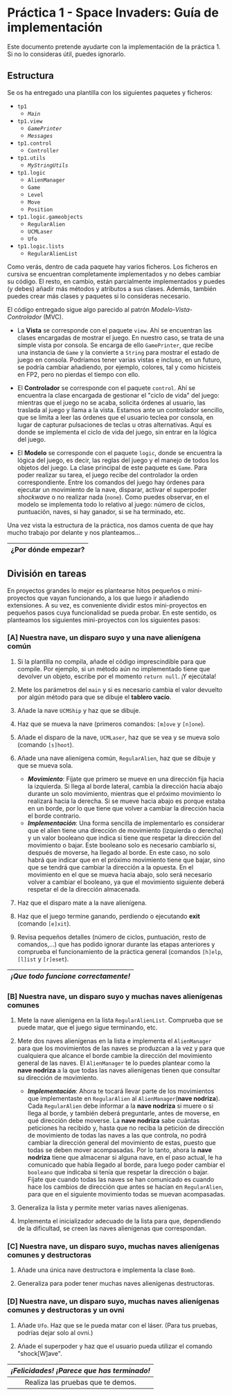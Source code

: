 # Práctica 1 - Space Invaders: Guía de implementación

Este documento pretende ayudarte con la implementación de la práctica 1. Si no lo consideras útil, puedes ignorarlo.

## Estructura

Se os ha entregado una plantilla con los siguientes paquetes y ficheros:

+ `tp1`
    - _`Main`_
+ `tp1.view`
    - _`GamePrinter`_
	- _`Messages`_
+ `tp1.control`
    - `Controller`
+ `tp1.utils`
    - _`MyStringUtils`_
+ `tp1.logic`
    - `AlienManager`
	- `Game`
	- `Level`
	- `Move`
	- `Position`
+ `tp1.logic.gameobjects`
    - `RegularAlien`
	- `UCMLaser`
	- `Ufo`
+ `tp1.logic.lists`
    - `RegularAlienList`

Como verás, dentro de cada paquete hay varios ficheros. Los ficheros en cursiva se encuentran completamente implementados y no debes cambiar su código. El resto, en cambio, están parcialmente implementados y puedes (y debes) añadir más métodos y atributos a sus clases. Además, también puedes crear más clases y paquetes si lo consideras necesario.

El código entregado sigue algo parecido al patrón _Modelo-Vista-Controlador_ (MVC). 

+ La **Vista** se corresponde con el paquete `view`. Ahí se encuentran las clases encargadas de mostrar el juego. En nuestro caso, se trata de una simple vista por consola. Se encarga de ello `GamePrinter`, que recibe una instancia de `Game` y la convierte a `String` para mostrar el estado de juego en consola. Podríamos tener varias vistas e incluso, en un futuro, se podría cambiar añadiendo, por ejemplo, colores, tal y como hicisteis en FP2, pero no pierdas el tiempo con ello. 

+ El **Controlador** se corresponde con el paquete `control`. Ahí se encuentra la clase encargada de gestionar el "ciclo de vida" del juego: mientras que el juego no se acaba, solicita órdenes al usuario, las traslada al juego y llama a la vista. Estamos ante un controlador sencillo, que se limita a leer las órdenes que el usuario teclea por consola, en lugar de capturar pulsaciones de teclas u otras alternativas. Aquí es donde se implementa el ciclo de vida del juego, sin entrar en la lógica del juego.

+ El **Modelo** se corresponde con el paquete `logic`, donde se encuentra la lógica del juego, es decir, las reglas del juego y el manejo de todos los objetos del juego. La clase principal de este paquete es `Game`. Para poder realizar su tarea, el juego recibe del controlador la orden correspondiente. Entre los comandos del juego hay órdenes para ejecutar un movimiento de la nave, disparar, activar el superpoder *shockwave* o no realizar nada (`none`). Como puedes observar, en el modelo se implementa todo lo relativo al juego: número de ciclos, puntuación, naves, si hay ganador, si se ha terminado, etc.

Una vez vista la estructura de la práctica, nos damos cuenta de que hay mucho trabajo por delante y nos planteamos...

| **¿Por dónde empezar?** |
| :---: |


## División en tareas

En proyectos grandes lo mejor es plantearse hitos pequeños o mini-proyectos que vayan funcionando, a los que luego ir añadiendo extensiones. A su vez, es conveniente dividir estos mini-proyectos en pequeños pasos cuya funcionalidad se pueda probar. En este sentido, os planteamos los siguientes mini-proyectos con los siguientes pasos:

### [A] Nuestra nave, un disparo suyo y una nave alienígena común
	
1. Si la plantilla no compila, añade el código imprescindible para que compile. Por ejemplo, si un método aún no implementado tiene que devolver un objeto, escribe por el momento `return null`. ¡Y ejecútala!

2. Mete los parámetros del `main` y si es necesario cambia el valor devuelto por algún método para que se dibuje el **tablero vacío**.

3. Añade la nave `UCMShip` y haz que se dibuje.

4. Haz que se mueva la nave (primeros comandos: `[m]ove` y `[n]one`).

5. Añade el disparo de la nave, `UCMLaser`, haz que se vea y se mueva solo (comando `[s]hoot`).

6. Añade una nave alienígena común, `RegularAlien`, haz que se dibuje y que se mueva sola. 

    - ***Movimiento***: Fíjate que primero se mueve en una dirección fija hacia la izquierda. Si llega al borde lateral, cambia la dirección hacia abajo durante un solo movimiento, mientras que el próximo movimiento lo realizará hacia la derecha. Si se mueve hacia abajo es porque estaba en un borde, por lo que tiene que volver a cambiar la dirección hacia el borde contrario.
    - ***Implementación***: Una forma sencilla de implementarlo es considerar que el alien tiene una dirección de movimiento (izquierda o derecha) y un valor booleano que indica si tiene que respetar la dirección del movimiento o bajar. Este booleano solo es necesario cambiarlo si, después de moverse, ha llegado al borde. En este caso, no solo habrá que indicar que en el próximo movimiento tiene que bajar, sino que se tendrá que cambiar la dirección a la opuesta. En el movimiento en el que se mueva hacia abajo, solo será necesario volver a cambiar el booleano, ya que el movimiento siguiente deberá respetar el de la dirección almacenada.
        
7. Haz que el disparo mate a la nave alienígena.

8. Haz que el juego termine ganando, perdiendo o ejecutando **exit** (comando `[e]xit`).

9. Revisa pequeños detalles (número de ciclos, puntuación, resto de comandos,...) que has podido ignorar durante las etapas anteriores y comprueba el funcionamiento de la práctica general (comandos `[h]elp`, `[l]ist` y `[r]eset`).

|***¡Que todo funcione correctamente!***|
| :---: |

### [B] Nuestra nave, un disparo suyo y muchas naves alienígenas comunes

1. Mete la nave alienígena en la lista `RegularAlienList`. Comprueba que se puede matar, que el juego sigue terminando, etc.
        
2. Mete dos naves alienígenas en la lista e implementa el `AlienManager` para que los movimientos de las naves se produzcan a la vez y para que cualquiera que alcance el borde cambie la dirección del movimiento general de las naves. El `AlienManager` te lo puedes plantear como la **nave nodriza** a la que todas las naves alienígenas tienen que consultar su dirección de movimiento.

    - ***Implementación***: Ahora te tocará llevar parte de los movimientos que implementaste en `RegularAlien` al `AlienManager`(**nave nodriza**). Cada `RegularAlien` debe informar a la **nave nodriza** si muere o si llega al borde, y también deberá preguntarle, antes de moverse, en qué dirección debe moverse. La **nave nodriza** sabe cuántas peticiones ha recibido y, hasta que no reciba la petición de dirección de movimiento de todas las naves a las que controla, no podrá cambiar la dirección general del movimiento de estas, puesto que todas se deben mover acompasadas. Por lo tanto, ahora la **nave nodriza** tiene que almacenar si alguna nave, en el paso actual, le ha comunicado que había llegado al borde, para luego poder cambiar el `booleano` que indicaba si tenía que respetar la dirección o bajar. Fíjate que cuando todas las naves se han comunicado es cuando hace los cambios de dirección que antes se hacían en `RegularAlien`, para que en el siguiente movimiento todas se muevan acompasadas.

3. Generaliza la lista y permite meter varias naves alienígenas.

4. Implementa el inicializador adecuado de la lista para que, dependiendo de la dificultad, se creen las naves alienígenas que correspondan.

### [C] Nuestra nave, un disparo suyo, muchas naves alienígenas comunes y destructoras

1. Añade una única nave destructora e implementa la clase `Bomb`.

2. Generaliza para poder tener muchas naves alienígenas destructoras.

### [D] Nuestra nave, un disparo suyo, muchas naves alienígenas comunes y destructoras y un ovni
   
1. Añade `Ufo`. Haz que se le pueda matar con el láser. (Para tus pruebas, podrías dejar solo al ovni.)

2. Añade el superpoder y haz que el usuario pueda utilizar el comando "shock[W]ave".

|***¡Felicidades! ¡Parece que has terminado!***|
| :---: |
| Realiza las pruebas que te demos.|
